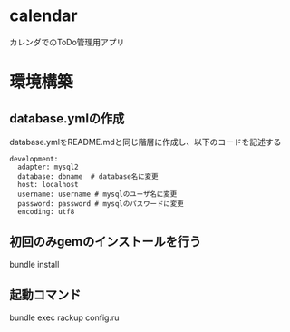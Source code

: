 # calendar
カレンダでのToDo管理用アプリ

# 環境構築
## database.ymlの作成
database.ymlをREADME.mdと同じ階層に作成し、以下のコードを記述する
```ruby:
development:
  adapter: mysql2
  database: dbname  # database名に変更
  host: localhost
  username: username # mysqlのユーザ名に変更
  password: password # mysqlのパスワードに変更
  encoding: utf8
```
## 初回のみgemのインストールを行う
bundle install

## 起動コマンド
bundle exec rackup config.ru

